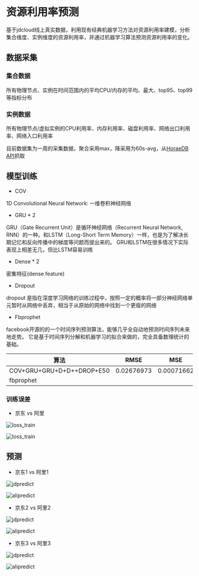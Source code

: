 # 资源利用率预测

基于jdcloud线上真实数据，利用现有经典机器学习方法对资源利用率建模，分析集合维度、实例维度的资源利用率，并通过机器学习算法预测资源利用率的变化。

## 数据采集

### 集合数据

所有物理节点、实例在时间范围内的平均CPU/内存的平均、最大、top95、top99等指标分布

### 实例数据

所有物理节点/虚拟实例的CPU利用率、内存利用率、磁盘利用率、网络出口利用率、网络入口利用率

目前数据集为一周的采集数据，聚合采用max，降采用为60s-avg，从[HoraeDB API](https://cf.jd.com/pages/viewpage.action?pageId=188074271)抓取

## 模型训练

* COV

1D Convolutional Neural Network: 一维卷积神经网络

* GRU * 2

GRU（Gate Recurrent Unit）是循环神经网络（Recurrent Neural Network, RNN）的一种。和LSTM（Long-Short Term Memory）一样，也是为了解决长期记忆和反向传播中的梯度等问题而提出来的。
GRU和LSTM在很多情况下实际表现上相差无几，但比LSTM容易训练

* Dense * 2

密集特征(dense feature)

* Dropout

dropout 是指在深度学习网络的训练过程中，按照一定的概率将一部分神经网络单元暂时从网络中丢弃，相当于从原始的网络中找到一个更瘦的网络

* Fbprophet

facebook开源的的一个时间序列预测算法，能够几乎全自动地预测时间序列未来地走势。 它是基于时间序列分解和机器学习的拟合来做的，完全具备数理统计的基础。

<!--
|GRU+D+E50|||
|GRU+D+D+E50|||
|GRU+GRU+D+D+E50|||
|GRU+GRU+D+D+DROP+E50|||
|COV+GRU+GRU+D+D+E50|||
|LSTM|||
-->

|算法|RMSE|MSE|
|--|--|--|
|COV+GRU+GRU+D+D++DROP+E50| 0.02676973|0.00071662|
|fbprophet|||

### 训练误差

* 京东 vs 阿里

![loss_train](/experiments/jdcloud/loss_train.png)


![loss_train](/experiments/alibaba/loss_train.png)



## 预测

* 京东1 vs  阿里1

![jdpredict](/experiments/jdcloud/prediction.png)

![alipredict](/experiments/alibaba/prediction.png)


* 京东2 vs  阿里2

![jdpredict](/experiments/jdcloud/prediction_zoom1.png)

![alipredict](/experiments/alibaba/prediction_zoom1.png)



* 京东3 vs  阿里3

![jdpredict](/experiments/jdcloud/prediction_zoom2.png)

![alipredict](/experiments/alibaba/prediction_zoom2.png)


<!--
jdcloudiaas/turta:pydata
jdcloudiaas/turta:vim:4c448496813c:3:days:ago:2.77GB
jdcloudiaas/turta:7thvim:67b84bed9256:4:days:ago:1.53GB
jdcloudiaas/turta:govim:757fd68d57d5:7:days:ago:1.71GB
jdcloudiaas/turta:vimbase:6c77f6ac9c07:8:days:ago:1.56GB

url = https://github.com/NeuronEmpire/aliyun_schedule_semi.git
url = https://github.com/Ferdib-Al-Islam/fb-prophet-time-series-forcasting.git
url = https://github.com/chrislusf/gleam.git
url = https://github.com/sssssch/jupyter-examples.git
url = https://github.com/SOUP-KMITL/Thoth.git
url = https://github.com/gardener/remedy-controller.git
-->